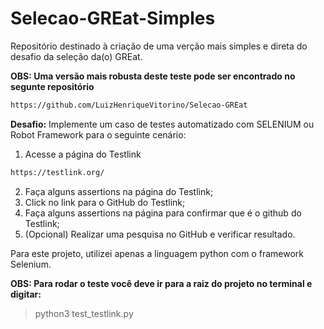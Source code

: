 # Selecao-GREat-Simples
Repositório destinado à criação de uma verção mais simples e direta do desafio da seleção da(o) GREat.

**OBS: Uma versão mais robusta deste teste pode ser encontrado no segunte repositório**
```md
https://github.com/LuizHenriqueVitorino/Selecao-GREat
```
**Desafio:**
Implemente um caso de testes automatizado com SELENIUM ou Robot Framework para o seguinte cenário:

1. Acesse a página do Testlink
```md
https://testlink.org/
```
2. Faça alguns assertions na página do Testlink;
3. Click no link para o GitHub do Testlink;
4. Faça alguns assertions na página para confirmar que é o github do Testlink;
5. (Opcional) Realizar uma pesquisa no GitHub e verificar resultado.

Para este projeto, utilizei apenas a linguagem python com o framework Selenium.

**OBS: Para rodar o teste você deve ir para a raiz do projeto no terminal e digitar:**
> python3 test_testlink.py
